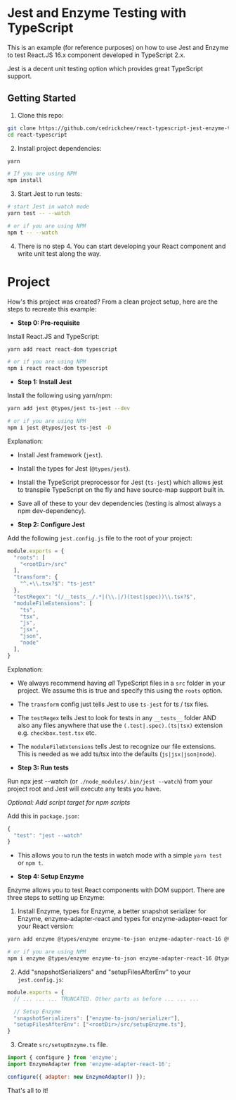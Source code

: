 # Jest and Enzyme Testing with TypeScript

This is an example (for reference purposes) on how to use Jest and Enzyme to test React.JS 16.x component developed in TypeScript 2.x.

Jest is a decent unit testing option which provides great TypeScript support.

## Getting Started

1. Clone this repo:

```sh
git clone https://github.com/cedrickchee/react-typescript-jest-enzyme-testing react-typescript
cd react-typescript
```

2. Install project dependencies:

```sh
yarn

# If you are using NPM
npm install
```
3. Start Jest to run tests:

```sh
# start Jest in watch mode
yarn test -- --watch

# or if you are using NPM
npm t -- --watch
```

4. There is no step 4. You can start developing your React component and write unit test along the way.

# Project

How's this project was created? From a clean project setup, here are the steps to recreate this example:

- **Step 0: Pre-requisite**

Install React.JS and TypeScript:

```sh
yarn add react react-dom typescript

# or if you are using NPM
npm i react react-dom typescript
```

- **Step 1: Install Jest**

Install the following using yarn/npm:

```sh
yarn add jest @types/jest ts-jest --dev

# or if you are using NPM
npm i jest @types/jest ts-jest -D
```

Explanation:

- Install Jest framework (`jest`).
- Install the types for Jest (`@types/jest`).
- Install the TypeScript preprocessor for Jest (`ts-jest`) which allows jest to transpile TypeScript on the fly and have source-map support built in.
- Save all of these to your dev dependencies (testing is almost always a npm dev-dependency).

- **Step 2: Configure Jest**

Add the following `jest.config.js` file to the root of your project:

```javascript
module.exports = {
  "roots": [
    "<rootDir>/src"
  ],
  "transform": {
    "^.+\\.tsx?$": "ts-jest"
  },
  "testRegex": "(/__tests__/.*|(\\.|/)(test|spec))\\.tsx?$",
  "moduleFileExtensions": [
    "ts",
    "tsx",
    "js",
    "jsx",
    "json",
    "node"
  ],
}
```

Explanation:

- We always recommend having _all_ TypeScript files in a `src` folder in your project. We assume this is true and specify this using the `roots` option.
- The `transform` config just tells Jest to use `ts-jest` for ts / tsx files.
- The `testRegex` tells Jest to look for tests in any `__tests__` folder AND also any files anywhere that use the `(.test|.spec).(ts|tsx)` extension e.g. `checkbox.test.tsx` etc.
- The `moduleFileExtensions` tells Jest to recognize our file extensions. This is needed as we add ts/tsx into the defaults (`js|jsx|json|node`).

- **Step 3: Run tests**

Run npx jest --watch (or `./node_modules/.bin/jest --watch`) from your project root and Jest will execute any tests you have.

_Optional: Add script target for npm scripts_

Add this in `package.json`:

```javascript
{
  "test": "jest --watch"
}
```

- This allows you to run the tests in watch mode with a simple `yarn test` or `npm t`.

- **Step 4: Setup Enzyme**

Enzyme allows you to test React components with DOM support. There are three steps to setting up Enzyme:

1. Install Enzyme, types for Enzyme, a better snapshot serializer for Enzyme, enzyme-adapter-react and types for enzyme-adapter-react for your React version:

```sh
yarn add enzyme @types/enzyme enzyme-to-json enzyme-adapter-react-16 @types/enzyme-adapter-react-16 --dev

# or if you are using NPM
npm i enzyme @types/enzyme enzyme-to-json enzyme-adapter-react-16 @types/enzyme-adapter-react-16 -D
```

2. Add "snapshotSerializers" and "setupFilesAfterEnv" to your `jest.config.js`:

```javascript
module.exports = {
  // ... ... ... TRUNCATED. Other parts as before ... ... ...

  // Setup Enzyme
  "snapshotSerializers": ["enzyme-to-json/serializer"],
  "setupFilesAfterEnv": ["<rootDir>/src/setupEnzyme.ts"],
}
```

3. Create `src/setupEnzyme.ts` file.

```javascript
import { configure } from 'enzyme';
import EnzymeAdapter from 'enzyme-adapter-react-16';

configure({ adapter: new EnzymeAdapter() });
```

That's all to it!
